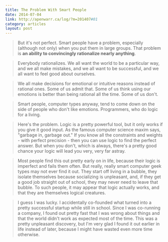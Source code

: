 ```yaml
---
title: The Problem With Smart People
date: 2014-07-04
link: http://apenwarr.ca/log/?m=201407#01
category: articles
layout: post
---
```


> But it's not perfect. Smart people have a problem, especially (although not
> only) when you put them in large groups. That problem is **an ability to
> convincingly rationalize nearly anything**.

> Everybody rationalizes. We all want the world to be a particular way, and we
> all make mistakes, and we all want to be successful, and we all want to feel
> good about ourselves.

> We all make decisions for emotional or intuitive reasons instead of rational
> ones. Some of us admit that. Some of us think using our emotions is better
> than being rational all the time. Some of us don't.

> Smart people, computer types anyway, tend to come down on the side of people
> who don't like emotions. Programmers, who do logic for a living.

> Here's the problem. Logic is a pretty powerful tool, but it only works if you
> give it good input. As the famous computer science maxim says, "garbage in,
> garbage out." If you know all the constraints and weights - with perfect
> precision - then you can use logic to find the perfect answer. But when you
> don't, which is always, there's a pretty good chance your logic will lead you
> very, very far astray.

> Most people find this out pretty early on in life, because their logic is
> imperfect and fails them often. But really, really smart computer geek types
> may not ever find it out. They start off living in a bubble, they isolate
> themselves because socializing is unpleasant, and, if they get a good job
> straight out of school, they may never need to leave that bubble. To such
> people, it may appear that logic actually works, and that they are themselves
> logical creatures.

> I guess I was lucky. I accidentally co-founded what turned into a pretty
> successful startup while still in school. Since I was co-running a company, I
> found out pretty fast that I was wrong about things and that the world didn't
> work as expected most of the time. This was a pretty unpleasant discovery, but
> I'm very glad I found it out earlier in life instead of later, because I might
> have wasted even more time otherwise.

